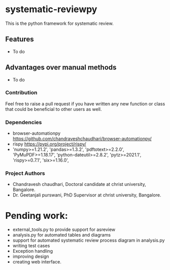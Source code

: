 # systematic-reviewpy
This is the python framework for systematic review.

## Features
- To do

## Advantages over manual methods
- To do

### Contribution
Feel free to raise a pull request if you have written any new function or class that 
could be beneficial to other users as well.

### Dependencies
- browser-automationpy https://github.com/chandraveshchaudhari/browser-automationpy/
- rispy https://pypi.org/project/rispy/
- 'numpy>=1.21.2',
                      'pandas>=1.3.2',
                      'pdftotext>=2.2.0',
                      'PyMuPDF>=1.18.17',
                      'python-dateutil>=2.8.2',
                      'pytz>=2021.1',
                      'rispy>=0.7.1',
                      'six>=1.16.0',

### Project Authors
- Chandravesh chaudhari, Doctoral candidate at christ university, Bangalore.
- Dr. Geetanjali purswani, PhD Supervisor at christ university, Bangalore.

# Pending work:
- external_tools.py to provide support for asreview
- analysis.py for automated tables and diagrams
- support for automated systematic review process diagram in analysis.py
- writing test cases
- Exception handling
- improving design
- creating web interface.
